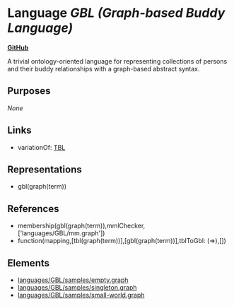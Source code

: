 # Language _GBL (Graph-based Buddy Language)_
**[GitHub](https://github.com/softlang/yas/blob/master/languages/GBL)**

A trivial ontology-oriented language for representing collections of persons and their buddy relationships with a graph-based abstract syntax.

## Purposes
_None_

## Links
* variationOf: [TBL](http://softlang.github.io/yas/languages/TBL.html)

## Representations
* gbl(graph(term))

## References
* membership(gbl(graph(term)),mmlChecker,['languages/GBL/mm.graph'])
* function(mapping,[tbl(graph(term))],[gbl(graph(term))],tblToGbl: (=>),[])

## Elements
* [languages/GBL/samples/empty.graph](../files/languages-GBL-samples-empty.graph.md)
* [languages/GBL/samples/singleton.graph](../files/languages-GBL-samples-singleton.graph.md)
* [languages/GBL/samples/small-world.graph](../files/languages-GBL-samples-small-world.graph.md)
